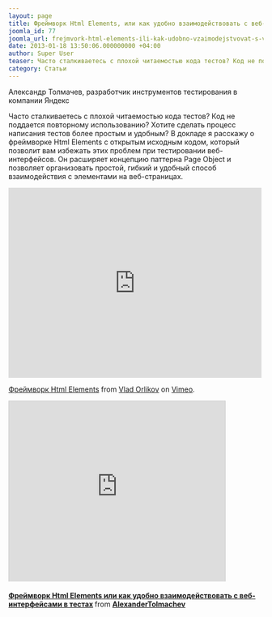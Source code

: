 ```yaml
---
layout: page
title: Фреймворк Html Elements, или как удобно взаимодействовать с веб-интерфейсами в тестах
joomla_id: 77
joomla_url: frejmvork-html-elements-ili-kak-udobno-vzaimodejstvovat-s-veb-interfejsami-v-testakh
date: 2013-01-18 13:50:06.000000000 +04:00
author: Super User
teaser: Часто сталкиваетесь с плохой читаемостью кода тестов? Код не поддается повторному использованию? Хотите сделать процесс написания тестов более простым и удобным? Попробуйте использовать фреймворк Html Elements с открытым исходным кодом, который позволит вам избежать этих проблем при тестировании веб-интерфейсов. Он расширяет концепцию паттерна Page Object и позволяет организовать простой, гибкий и удобный способ взаимодействия с элементами на веб-страницах.
category: Статьи
---
```

<p>Александр Толмачев, разработчик инструментов тестирования в компании Яндекс</p>
<p>Часто сталкиваетесь с плохой читаемостью кода тестов? Код не поддается повторному использованию? Хотите сделать процесс написания тестов более простым и удобным? В докладе я расскажу о фреймворке Html Elements с открытым исходным кодом, который позволит вам избежать этих проблем при тестировании веб-интерфейсов. Он расширяет концепцию паттерна Page Object и позволяет организовать простой, гибкий и удобный способ взаимодействия с элементами на веб-страницах.</p>
<p><iframe src="http://player.vimeo.com/video/57501732" frameborder="0" width="500" height="375"></iframe></p>
<p><a href="http://vimeo.com/57501732">Фреймворк Html Elements</a> from <a href="http://vimeo.com/orlikov">Vlad Orlikov</a> on <a href="http://vimeo.com">Vimeo</a>.</p>
<p><iframe style="border: 1px solid #CCC; border-width: 1px 1px 0; margin-bottom: 5px;" src="http://www.slideshare.net/slideshow/embed_code/15454463" frameborder="0" marginwidth="0" marginheight="0" scrolling="no" width="427" height="356"></iframe></p>
<div style="margin-bottom: 5px;"><strong> <a href="http://www.slideshare.net/AlexanderTolmachev/html-elements-15454463" title="Фреймворк Html Elements или как удобно взаимодействовать с веб-интерфейсами в тестах">Фреймворк Html Elements или как удобно взаимодействовать с веб-интерфейсами в тестах</a> </strong> from <strong><a href="http://www.slideshare.net/AlexanderTolmachev">AlexanderTolmachev</a></strong></div>
